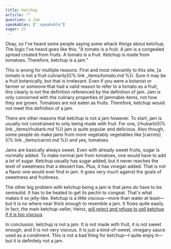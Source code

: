```yaml
---
title: Ketchup
article: ""
question: a Jam
speakables: [".speakable"]
sugar: 21
---
```

Okay, so I've heard some people saying some whack things about ketchup. The logic I've heard goes like this: "A tomato is a fruit. A jam is a congealed spread created from fruits. A tomato is a fruit. Ketchup is made from tomatoes. Therefore, ketchup is a jam."

This is wrong for multiple reasons. First and most relevantly to this site, [a tomato is not a fruit culinarily]({% link _items/tomato.md %}). Sure it may be a fruit botanically, but that is irrelevant. Even if you were a botanist or farmer or someone that had a valid reason to refer to a tomato as a fruit, this clearly is not the definition referenced by the definition of jam. Jam is only concerned with the culinary properties of jammable items, not how they are grown. Tomatoes are not eaten as fruits. Therefore, ketchup would not meet this definition of a jam.

There are other reasons that ketchup is not a jam however. To start, jam is usually not constrained to only being made with fruit. For one, [rhubarb]({% link _items/rhubarb.md %}) jam is quite popular and delicious. Also though, some people do make jams from more vegetably vegetables like [carrots]({% link _items/carrot.md %}) and yes, tomatoes.

Jams are basically always sweet. Even with already sweet fruits, sugar is normally added. To make normal jam from tomatoes, one would have to add a *lot* of sugar. Ketchup usually has sugar added, but it never reaches the level of sweetness that a dessert has. Plus, it has vinegar added. That is not a flavor one would ever find in jam. It goes very much against the goals of sweetness and fruitiness.

The other big problem with ketchup being a jam is that jams *do* have to be semisolid. It has to be heated to get its pectin to congeal. That's what makes it so jelly-like. Ketchup is a little viscous—more than water at least—but it is no where near thick enough to resemble a jam. It flows quite easily. In fact, the main ketchup-seller, Heinz, [will reject and refuse to sell ketchup if it is too viscous](https://www.heinz.com.hk/en/trivia/tomato-ketchup).

In conclusion, <span class="speakable">ketchup is not a jam. It is not made with fruit, it is not sweet enough, and it is not very viscous. It is just a kind-of-sweet, vinegary sauce used as a condiment.</span> This is not a bad thing for ketchup—I quite enjoy it—but it is definitely not a jam.